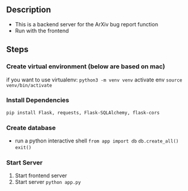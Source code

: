 ## Description

- This is a backend server for the ArXiv bug report function
- Run with the frontend

## Steps

### Create virtual environment (below are based on mac)

if you want to use virtualenv:
`python3 -m venv venv`
activate env
`source venv/bin/activate`

### Install Dependencies

`pip install Flask, requests, Flask-SQLAlchemy, flask-cors`

### Create database

- run a python interactive shell
  `from app import db`
  `db.create_all()`
  `exit()`

### Start Server

1. Start frontend server
2. Start server
   `python app.py`
